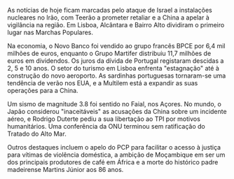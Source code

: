 As notícias de hoje ficam marcadas pelo ataque de Israel a instalações nucleares no Irão, com Teerão a prometer retaliar e a China a apelar à vigilância na região. Em Lisboa, Alcântara e Bairro Alto dividiram o primeiro lugar nas Marchas Populares.

Na economia, o Novo Banco foi vendido ao grupo francês BPCE por 6,4 mil milhões de euros, enquanto o Grupo Martifer distribuiu 11,7 milhões de euros em dividendos. Os juros da dívida de Portugal registaram descidas a 2, 5 e 10 anos. O setor do turismo em Lisboa enfrenta "estagnação" até à construção do novo aeroporto. As sardinhas portuguesas tornaram-se uma tendência de verão nos EUA, e a Multilem está a expandir as suas operações para a China.

Um sismo de magnitude 3.8 foi sentido no Faial, nos Açores. No mundo, o Japão considerou "inaceitáveis" as acusações da China sobre um incidente aéreo, e Rodrigo Duterte pediu a sua libertação ao TPI por motivos humanitários. Uma conferência da ONU terminou sem ratificação do Tratado do Alto Mar.

Outros destaques incluem o apelo do PCP para facilitar o acesso à justiça para vítimas de violência doméstica, a ambição de Moçambique em ser um dos principais produtores de café em África e a morte do histórico padre madeirense Martins Júnior aos 86 anos.